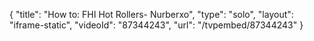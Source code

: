 {
    "title": "How to: FHI Hot Rollers- Nurberxo",
    "type": "solo",
    "layout": "iframe-static",
    "videoId": "87344243",
    "url": "\/tvpembed\/87344243"
}